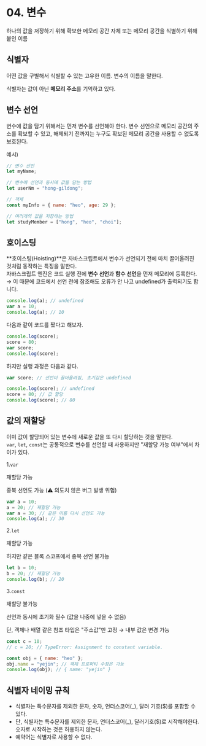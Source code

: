 # 04. 변수

하나의 값을 저장하기 위해 확보한 메모리 공간 자체 또는 메모리 공간을 식별하기 위해 붙인 이름

## 식별자

어떤 값을 구별해서 식별할 수 있는 고유한 이름. 변수의 이름을 말한다.

식별자는 값이 아닌 **메모리 주소**를 기억하고 있다.

## 변수 선언

변수에 값을 담기 위해서는 먼저 변수를 선언해야 한다.
변수 선언으로 메모리 공간의 주소를 확보할 수 있고, 해제되기 전까지는 누구도 확보된 메모리 공간을 사용할 수 없도록 보호된다.

예시)

```javascript
// 변수 선언
let myName;

// 변수에 선언과 동시에 값을 담는 방법
let userNm = "hong-gildong";

// 객체
const myInfo = { name: "heo", age: 29 };

// 여러개의 값을 저장하는 방법
let studyMember = ["hong", "heo", "choi"];
```

## 호이스팅

**호이스팅(Hoisting)**은 자바스크립트에서 변수가 선언되기 전에 마치 끌어올려진 것처럼 동작하는 특징을 말한다.  
자바스크립트 엔진은 코드 실행 전에 **변수 선언**과 **함수 선언**을 먼저 메모리에 등록한다.  
→ 이 때문에 코드에서 선언 전에 참조해도 오류가 안 나고 undefined가 출력되기도 합니다.

```javascript
console.log(a); // undefined
var a = 10;
console.log(a); // 10
```

다음과 같이 코드를 짰다고 해보자.

```javascript
console.log(score);
score = 80;
var score;
console.log(score);
```

하지만 실행 과정은 다음과 같다.

```javascript
var score; // 선언이 끌어올려짐, 초기값은 undefined

console.log(score); // undefined
score = 80; // 값 할당
console.log(score); // 80
```

## 값의 재할당

이미 값이 할당되어 있는 변수에 새로운 값을 또 다시 할당하는 것을 말한다.  
`var`, `let`, `const`는 공통적으로 변수를 선언할 때 사용하지만 "재할당 가능 여부"에서 차이가 있다.

1.`var`

재할당 가능

중복 선언도 가능 (⚠️ 의도치 않은 버그 발생 위험)

```javascript
var a = 10;
a = 20; // 재할당 가능
var a = 30; // 같은 이름 다시 선언도 가능
console.log(a); // 30
```

2.`let`

재할당 가능

하지만 같은 블록 스코프에서 중복 선언 불가능

```javascript
let b = 10;
b = 20; // 재할당 가능
console.log(b); // 20
```

3.`const`

재할당 불가능

선언과 동시에 초기화 필수 (값을 나중에 넣을 수 없음)

단, 객체나 배열 같은 참조 타입은 "주소값"만 고정 → 내부 값은 변경 가능

```javascript
const c = 10;
// c = 20; // TypeError: Assignment to constant variable.

const obj = { name: "heo" };
obj.name = "yejin"; // 객체 프로퍼티 수정은 가능
console.log(obj); // { name: "yejin" }
```

## 식별자 네이밍 규칙

- 식별자는 특수문자를 제외한 문자, 숫자, 언더스코어(\_), 달러 기호($)를 포함할 수 있다.
- 단, 식별자는 특수문자를 제외한 문자, 언더스코어(\_), 달러기호($)로 시작해야한다. 숫자로 시작하는 것은 허용하지 않는다.
- 예약어는 식별자로 사용할 수 없다.
